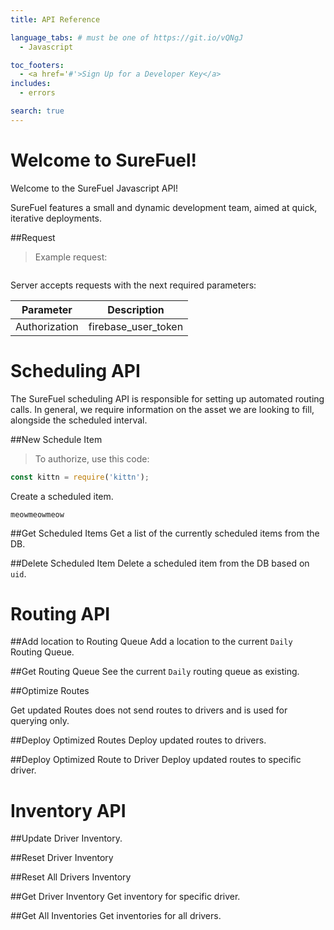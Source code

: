 ```yaml
---
title: API Reference

language_tabs: # must be one of https://git.io/vQNgJ
  - Javascript

toc_footers:
  - <a href='#'>Sign Up for a Developer Key</a>
includes:
  - errors

search: true
---
```


# Welcome to SureFuel!

Welcome to the SureFuel Javascript API!

SureFuel features a small and dynamic development team, aimed at quick, iterative deployments.

##Request

> Example request:

```javascript

```

Server accepts requests with the next required parameters:

Parameter |  Description
--------- | -----------
Authorization |  firebase_user_token


# Scheduling API

The SureFuel scheduling API is responsible for setting up automated routing calls. In general, we require information on the asset we are looking to fill, alongside the scheduled interval.

##New Schedule Item

> To authorize, use this code:

```javascript
const kittn = require('kittn');

```

Create a scheduled item.

<aside class="notice">
<code>meowmeowmeow</code>
</aside>

##Get Scheduled Items
Get a list of the currently scheduled items from the DB.

##Delete Scheduled Item
Delete a scheduled item from the DB based on `uid`.

# Routing API

##Add location to Routing Queue
Add a location to the current `Daily` Routing Queue.

##Get Routing Queue
See the current `Daily` routing queue as existing.

##Optimize Routes
<aside class="warning">Get updated Routes does not send routes to drivers and is used for querying only.</aside>

##Deploy Optimized Routes
Deploy updated routes to drivers.

##Deploy Optimized Route to Driver
Deploy updated routes to specific driver.

# Inventory API

##Update Driver Inventory.

##Reset Driver Inventory

##Reset All Drivers Inventory

##Get Driver Inventory
Get inventory for specific driver.

##Get All Inventories
Get inventories for all drivers.



